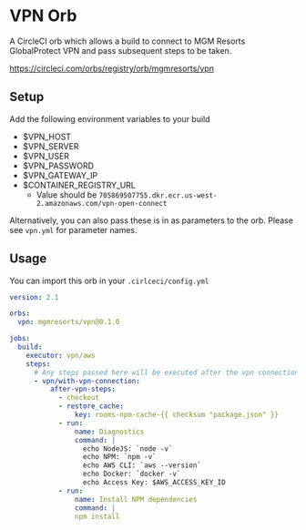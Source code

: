 # VPN Orb
A CircleCI orb which allows a build to connect to MGM Resorts GlobalProtect VPN and pass subsequent steps to be taken.

https://circleci.com/orbs/registry/orb/mgmresorts/vpn

## Setup
Add the following environment variables to your build

- $VPN_HOST
- $VPN_SERVER
- $VPN_USER
- $VPN_PASSWORD
- $VPN_GATEWAY_IP
- $CONTAINER_REGISTRY_URL
  - Value should be `705869507755.dkr.ecr.us-west-2.amazonaws.com/vpn-open-connect`

Alternatively, you can also pass these is in as parameters to the orb. Please see `vpn.yml` for parameter names.

## Usage

You can import this orb in your `.cirlceci/config.yml`

```yml
version: 2.1

orbs: 
  vpn: mgmresorts/vpn@0.1.0

jobs:
  build:
    executor: vpn/aws
    steps:
      # Any steps passed here will be executed after the vpn connection is established.
      - vpn/with-vpn-connection:
          after-vpn-steps:
            - checkout
            - restore_cache:
                key: rooms-npm-cache-{{ checksum "package.json" }}
            - run:
                name: Diagnostics
                command: | 
                  echo NodeJS: `node -v`
                  echo NPM: `npm -v`
                  echo AWS CLI: `aws --version`
                  echo Docker: `docker -v`
                  echo Access Key: $AWS_ACCESS_KEY_ID
            - run: 
                name: Install NPM dependencies
                command: | 
                npm install
```
